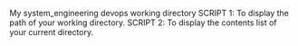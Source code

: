 My system_engineering devops working directory
SCRIPT 1: To display the path of your working directory.
SCRIPT 2: To display the contents list of your current directory.
